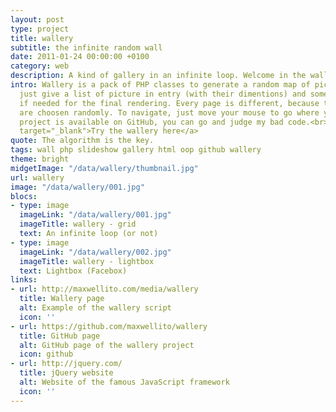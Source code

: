 ```yaml
---
layout: post
type: project
title: wallery
subtitle: the infinite random wall
date: 2011-01-24 00:00:00 +0100
category: web
description: A kind of gallery in an infinite loop. Welcome in the wallery.
intro: Wallery is a pack of PHP classes to generate a random map of pictures. You
  just give a list of picture in entry (with their dimentions) and some extra content
  if needed for the final rendering. Every page is different, because the positions
  are choosen randomly. To navigate, just move your mouse to go where you want.<br>The
  project is available on GitHub, you can go and judge my bad code.<br><br><a href="/media/wallery"
  target="_blank">Try the wallery here</a>
quote: The algorithm is the key.
tags: wall php slideshow gallery html oop github wallery
theme: bright
midgetImage: "/data/wallery/thumbnail.jpg"
url: wallery
image: "/data/wallery/001.jpg"
blocs:
- type: image
  imageLink: "/data/wallery/001.jpg"
  imageTitle: wallery - grid
  text: An infinite loop (or not)
- type: image
  imageLink: "/data/wallery/002.jpg"
  imageTitle: wallery - lightbox
  text: Lightbox (Facebox)
links:
- url: http://maxwellito.com/media/wallery
  title: Wallery page
  alt: Example of the wallery script
  icon: ''
- url: https://github.com/maxwellito/wallery
  title: GitHub page
  alt: GitHub page of the wallery project
  icon: github
- url: http://jquery.com/
  title: jQuery website
  alt: Website of the famous JavaScript framework
  icon: ''
---
```

